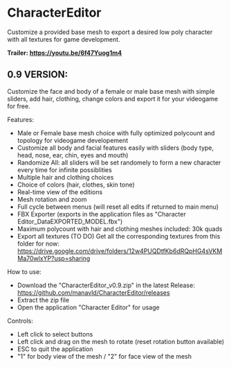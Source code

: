 # CharacterEditor
 Customize a provided base mesh to export a desired low poly character with all textures for game development.
 
 **Trailer: https://youtu.be/6f47Yuog1m4**
 
 ## 0.9 VERSION:
 Customize the face and body of a female or male base mesh with simple sliders, add hair, clothing, change colors and export it for your videogame for free. 

Features:
- Male or Female base mesh choice with fully optimized polycount and topology for videogame developement 
- Customize all body and facial features easily with sliders (body type, head, nose, ear, chin, eyes and mouth)
- Randomize All: all sliders will be set randomely to form a new character every time for infinite possiblities
- Multiple hair and clothing choices
- Choice of colors (hair, clothes, skin tone)
- Real-time view of the editions
- Mesh rotation and zoom
- Full cycle between menus (will reset all edits if returned to main menu)
- FBX Exporter (exports in the application files as "Character Editor_DataEXPORTED_MODEL.fbx")
- Maximum polycount with hair and clothing meshes included: 30k quads
- Export all textures (TO DO) Get all the corresponding textures from this folder for now: https://drive.google.com/drive/folders/12w4PUQDtfKb6dRQpHG4sVKMMa70wlxYP?usp=sharing

How to use:
- Download the "CharacterEditor_v0.9.zip" in the latest Release: https://github.com/manavld/CharacterEditor/releases
- Extract the zip file
- Open the application "Character Editor" for usage

Controls:
- Left click to select buttons
- Left click and drag on the mesh to rotate (reset rotation button available)
- ESC to quit the application
- "1" for body view of the mesh / "2" for face view of the mesh
